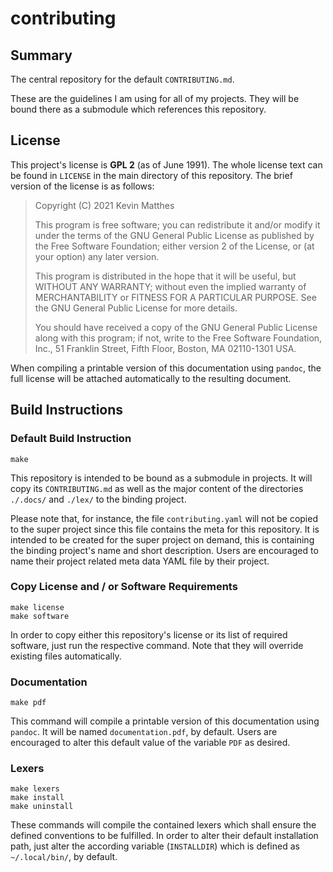 <!------------------------------------------------------------------------------
--
-- Copyright (C) 2021 Kevin Matthes
--
-- This program is free software; you can redistribute it and/or modify
-- it under the terms of the GNU General Public License as published by
-- the Free Software Foundation; either version 2 of the License, or
-- (at your option) any later version.
--
-- This program is distributed in the hope that it will be useful,
-- but WITHOUT ANY WARRANTY; without even the implied warranty of
-- MERCHANTABILITY or FITNESS FOR A PARTICULAR PURPOSE.  See the
-- GNU General Public License for more details.
--
-- You should have received a copy of the GNU General Public License along
-- with this program; if not, write to the Free Software Foundation, Inc.,
-- 51 Franklin Street, Fifth Floor, Boston, MA 02110-1301 USA.
--
----
--
--  FILE
--      README.md
--
--  BRIEF
--      Important information regarding this project.
--
--  AUTHOR
--      Kevin Matthes
--
--  COPYRIGHT
--      (C) 2021─2022 Kevin Matthes
--      This file is licensed GPL 2 as of June 1991.
--
--  DATE
--      2021─2022
--
--  NOTE
--      See `LICENSE' for full license.
--
------------------------------------------------------------------------------->

# contributing

## Summary

The central repository for the default `CONTRIBUTING.md`.

These are the guidelines I am using for all of my projects.  They will be bound
there as a submodule which references this repository.



## License

This project's license is **GPL 2** (as of June 1991).  The whole license text
can be found in `LICENSE` in the main directory of this repository.  The brief
version of the license is as follows:

> Copyright (C) 2021 Kevin Matthes
>
> This program is free software; you can redistribute it and/or modify
> it under the terms of the GNU General Public License as published by
> the Free Software Foundation; either version 2 of the License, or
> (at your option) any later version.
>
> This program is distributed in the hope that it will be useful,
> but WITHOUT ANY WARRANTY; without even the implied warranty of
> MERCHANTABILITY or FITNESS FOR A PARTICULAR PURPOSE.  See the
> GNU General Public License for more details.
>
> You should have received a copy of the GNU General Public License along
> with this program; if not, write to the Free Software Foundation, Inc.,
> 51 Franklin Street, Fifth Floor, Boston, MA 02110-1301 USA.

When compiling a printable version of this documentation using `pandoc`, the
full license will be attached automatically to the resulting document.



## Build Instructions

### Default Build Instruction

```
make
```

This repository is intended to be bound as a submodule in projects.  It will
copy its `CONTRIBUTING.md` as well as the major content of the directories
`./.docs/` and `./lex/` to the binding project.

Please note that, for instance, the file `contributing.yaml` will not be copied
to the super project since this file contains the meta for this repository.  It
is intended to be created for the super project on demand, this is containing
the binding project's name and short description.  Users are encouraged to name
their project related meta data YAML file by their project.



### Copy License and / or Software Requirements

```
make license
make software
```

In order to copy either this repository's license or its list of required
software, just run the respective command.  Note that they will override
existing files automatically.



### Documentation

```
make pdf
```

This command will compile a printable version of this documentation using
`pandoc`.  It will be named `documentation.pdf`, by default.  Users are
encouraged to alter this default value of the variable `PDF` as desired.



### Lexers

```
make lexers
make install
make uninstall
```

These commands will compile the contained lexers which shall ensure the defined
conventions to be fulfilled.  In order to alter their default installation path,
just alter the according variable (`INSTALLDIR`) which is defined as
`~/.local/bin/`, by default.

<!----------------------------------------------------------------------------->
